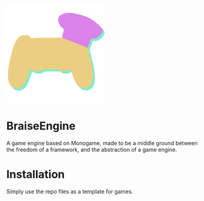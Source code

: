 ![Braise Engine Logo](https://raw.githubusercontent.com/AlienTina/BraiseEngine/master/BraiseEngineTemplate/Icon.bmp)
# BraiseEngine
A game engine based on Monogame, made to be a middle ground between the freedom of a framework, and the abstraction of a game engine.

# Installation
Simply use the repo files as a template for games.
